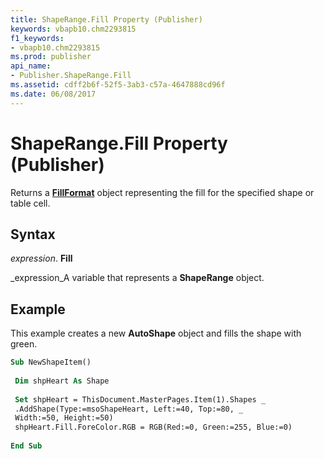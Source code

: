 ```yaml
---
title: ShapeRange.Fill Property (Publisher)
keywords: vbapb10.chm2293815
f1_keywords:
- vbapb10.chm2293815
ms.prod: publisher
api_name:
- Publisher.ShapeRange.Fill
ms.assetid: cdff2b6f-52f5-3ab3-c57a-4647888cd96f
ms.date: 06/08/2017
---
```



# ShapeRange.Fill Property (Publisher)

 Returns a **[FillFormat](Publisher.FillFormat.md)** object representing the fill for the specified shape or table cell.


## Syntax

 _expression_. **Fill**

 _expression_A variable that represents a  **ShapeRange** object.


## Example

This example creates a new  **AutoShape** object and fills the shape with green.


```vb
Sub NewShapeItem() 
 
 Dim shpHeart As Shape 
 
 Set shpHeart = ThisDocument.MasterPages.Item(1).Shapes _ 
 .AddShape(Type:=msoShapeHeart, Left:=40, Top:=80, _ 
 Width:=50, Height:=50) 
 shpHeart.Fill.ForeColor.RGB = RGB(Red:=0, Green:=255, Blue:=0) 
 
End Sub
```


